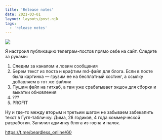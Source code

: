 ```yaml
---
title: 'Release notes'
date: 2021-03-01
layout: layouts/post.njk
tags:
  - 'release notes'
---
```


![](https://i.ibb.co/gV3L25x/image.png)

Я настроил публикацию телеграм-постов прямо себе на сайт. Следите за руками: 

 1. Следим за каналом и ловим сообщения
 2. Берем текст из поста и крафтим md-файл для блога. Если в посте была картинка — грузим ее на бесплатный хостинг, а ссылку добавляем в тот же файлик
 3. Пушим файл на гитхаб, а там уже срабатывает экшон для сборки и выкатки обновления
 4. ???
 5. PROFIT

Ну и где-то между вторым и третьим шагом не забываем забекапить текст в Гугл-табличку. Дима, 28 годиков, 4 года коммерческой разработки. Запилил админку блога из говна и палок.

https://t.me/beardless_online/60